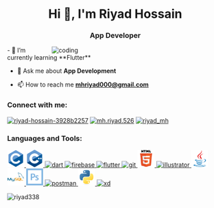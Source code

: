 <h1 align="center">Hi 👋, I'm Riyad Hossain</h1>
<h3 align="center">App Developer</h3>
<img align="right" alt="coding" width="400" src="[https://www.google.com/search?rlz=1C1GCEA_enSA987BD991&sxsrf=APwXEddTDBIgEHu-gKFxcxI2GCWA5PytzQ:1684954437694&q=coding+gif&tbm=isch&source=univ&fir=3KL3RFvTk03ieM%252CwC1y6bJ6OPI5TM%252C_%253BFdv9-fmPsfShWM%252ClDB0w3JyV4fEBM%252C_%253BvNaPQ3eNSVEMSM%252CmdVHPyU3lxttxM%252C_%253BITaGGdoGDaxxhM%252CDjMcDTxMfmhRGM%252C_%253BK90mQoZelMMeAM%252CNkNxnHuF1LHp6M%252C_%253Bz9e00eCt21ZB_M%252Ciky5Bydhej5vFM%252C_%253Bdbrfb5dvHO4gVM%252CCJdgcKdcN0j58M%252C_%253BTKhmFhaduO6FzM%252CvSIpYIsHAX4fOM%252C_%253Bbm-5ttG2JLMj3M%252CfdH4pIgsIPIsqM%252C_%253Bb--bk1P-UN_2XM%252CCJdgcKdcN0j58M%252C_%253BOtDBpxgMFD_2RM%252Cn7kMkhZ3ZuvitM%252C_%253BMwozBsUeOfn96M%252CcR54yvEmE2nqmM%252C_&usg=AI4_-kRbxS3RFuAfefEex7k6JPnGwtKa6A&sa=X&ved=2ahUKEwjouuK10I7_AhVUAYgKHXEzAJEQ7Al6BAgTEGc&biw=1280&bih=577&dpr=1.5#imgrc=1Dro-CqJY0h0AM](https://www.google.com/search?q=coding+gif&tbm=isch&chips=q:coding+gif,g_1:gif+animation:syS20ba5b24%3D&rlz=1C1GCEA_enSA987BD991&hl=en-GB&sa=X&ved=2ahUKEwje5aC40I7_AhX093MBHSkEDVAQ4lYoAXoECAEQJw&biw=1263&bih=577#imgrc=zhjSEq0Xd_DH7M)">
- 🌱 I’m currently learning **Flutter**

- 💬 Ask me about **App Development**

- 📫 How to reach me **mhriyad000@gmail.com**

<h3 align="left">Connect with me:</h3>
<p align="left">
<a href="https://linkedin.com/in/riyad-hossain-3928b2257" target="blank"><img align="center" src="https://raw.githubusercontent.com/rahuldkjain/github-profile-readme-generator/master/src/images/icons/Social/linked-in-alt.svg" alt="riyad-hossain-3928b2257" height="30" width="40" /></a>
<a href="https://fb.com/mh.riyad.526" target="blank"><img align="center" src="https://raw.githubusercontent.com/rahuldkjain/github-profile-readme-generator/master/src/images/icons/Social/facebook.svg" alt="mh.riyad.526" height="30" width="40" /></a>
<a href="https://instagram.com/riyad_mh" target="blank"><img align="center" src="https://raw.githubusercontent.com/rahuldkjain/github-profile-readme-generator/master/src/images/icons/Social/instagram.svg" alt="riyad_mh" height="30" width="40" /></a>
</p>

<h3 align="left">Languages and Tools:</h3>
<p align="left"> <a href="https://www.cprogramming.com/" target="_blank" rel="noreferrer"> <img src="https://raw.githubusercontent.com/devicons/devicon/master/icons/c/c-original.svg" alt="c" width="40" height="40"/> </a> <a href="https://www.w3schools.com/cpp/" target="_blank" rel="noreferrer"> <img src="https://raw.githubusercontent.com/devicons/devicon/master/icons/cplusplus/cplusplus-original.svg" alt="cplusplus" width="40" height="40"/> </a> <a href="https://dart.dev" target="_blank" rel="noreferrer"> <img src="https://www.vectorlogo.zone/logos/dartlang/dartlang-icon.svg" alt="dart" width="40" height="40"/> </a> <a href="https://firebase.google.com/" target="_blank" rel="noreferrer"> <img src="https://www.vectorlogo.zone/logos/firebase/firebase-icon.svg" alt="firebase" width="40" height="40"/> </a> <a href="https://flutter.dev" target="_blank" rel="noreferrer"> <img src="https://www.vectorlogo.zone/logos/flutterio/flutterio-icon.svg" alt="flutter" width="40" height="40"/> </a> <a href="https://git-scm.com/" target="_blank" rel="noreferrer"> <img src="https://www.vectorlogo.zone/logos/git-scm/git-scm-icon.svg" alt="git" width="40" height="40"/> </a> <a href="https://www.w3.org/html/" target="_blank" rel="noreferrer"> <img src="https://raw.githubusercontent.com/devicons/devicon/master/icons/html5/html5-original-wordmark.svg" alt="html5" width="40" height="40"/> </a> <a href="https://www.adobe.com/in/products/illustrator.html" target="_blank" rel="noreferrer"> <img src="https://www.vectorlogo.zone/logos/adobe_illustrator/adobe_illustrator-icon.svg" alt="illustrator" width="40" height="40"/> </a> <a href="https://www.java.com" target="_blank" rel="noreferrer"> <img src="https://raw.githubusercontent.com/devicons/devicon/master/icons/java/java-original.svg" alt="java" width="40" height="40"/> </a> <a href="https://www.mysql.com/" target="_blank" rel="noreferrer"> <img src="https://raw.githubusercontent.com/devicons/devicon/master/icons/mysql/mysql-original-wordmark.svg" alt="mysql" width="40" height="40"/> </a> <a href="https://www.photoshop.com/en" target="_blank" rel="noreferrer"> <img src="https://raw.githubusercontent.com/devicons/devicon/master/icons/photoshop/photoshop-line.svg" alt="photoshop" width="40" height="40"/> </a> <a href="https://postman.com" target="_blank" rel="noreferrer"> <img src="https://www.vectorlogo.zone/logos/getpostman/getpostman-icon.svg" alt="postman" width="40" height="40"/> </a> <a href="https://www.python.org" target="_blank" rel="noreferrer"> <img src="https://raw.githubusercontent.com/devicons/devicon/master/icons/python/python-original.svg" alt="python" width="40" height="40"/> </a> <a href="https://www.adobe.com/products/xd.html" target="_blank" rel="noreferrer"> <img src="https://cdn.worldvectorlogo.com/logos/adobe-xd.svg" alt="xd" width="40" height="40"/> </a> </p>

<p><img align="center" src="https://github-readme-stats.vercel.app/api/top-langs?username=riyad338&show_icons=true&locale=en&layout=compact" alt="riyad338" /></p>
